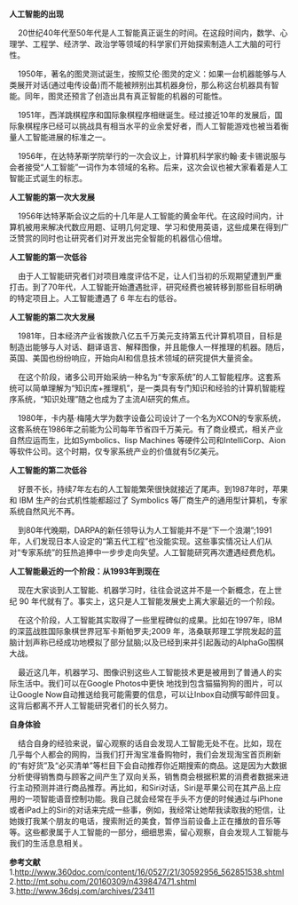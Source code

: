**人工智能的出现**<br>
<p>&#160;&#160;&#160;&#160;20世纪40年代至50年代是人工智能真正诞生的时间。在这段时间内，数学、心理学、工程学、经济学、政治学等领域的科学家们开始探索制造人工大脑的可行性。<br>
<p>&#160;&#160;&#160;&#160;1950年，著名的图灵测试诞生，按照艾伦·图灵的定义：如果一台机器能够与人类展开对话(通过电传设备)而不能被辨别出其机器身份，那么称这台机器具有智能。同年，图灵还预言了创造出具有真正智能的机器的可能性。<br>
<p>&#160;&#160;&#160;&#160;1951年，西洋跳棋程序和国际象棋程序相继诞生。经过接近10年的发展后，国际象棋程序已经可以挑战具有相当水平的业余爱好者，而人工智能游戏也被当着衡量人工智能进展的标准之一。<br>
<p>&#160;&#160;&#160;&#160;1956年，在达特茅斯学院举行的一次会议上，计算机科学家约翰·麦卡锡说服与会者接受“人工智能”一词作为本领域的名称。后来，这次会议也被大家看着是人工智能正式诞生的标志。<br>

**人工智能的第一次大发展**<br>
<p>&#160;&#160;&#160;&#160;1956年达特茅斯会议之后的十几年是人工智能的黄金年代。在这段时间内，计算机被用来解决代数应用题、证明几何定理、学习和使用英语，这些成果在得到广泛赞赏的同时也让研究者们对开发出完全智能的机器信心倍增。<br>

**人工智能的第一次低谷**<br>
<p>&#160;&#160;&#160;&#160;由于人工智能研究者们对项目难度评估不足，让人们当初的乐观期望遭到严重打击。到了70年代，人工智能开始遭遇批评，研究经费也被转移到那些目标明确的特定项目上。人工智能遭遇了 6 年左右的低谷。<br>

**人工智能的第二次大发展**<br>
<p>&#160;&#160;&#160;&#160;1981年，日本经济产业省拨款八亿五千万美元支持第五代计算机项目，目标是制造出能够与人对话、翻译语言、解释图像，并且能像人一样推理的机器。随后，英国、美国也纷纷响应，开始向AI和信息技术领域的研究提供大量资金。<br>
<p>&#160;&#160;&#160;&#160;在这个阶段，诸多公司开始采纳一种名为“专家系统”的人工智能程序。这套系统可以简单理解为“知识库+推理机”，是一类具有专门知识和经验的计算机智能程序系统，“知识处理”随之也成为了主流AI研究的焦点。<br>
<p>&#160;&#160;&#160;&#160;1980年，卡内基·梅隆大学为数字设备公司设计了一个名为XCON的专家系统，这套系统在1986年之前能为公司每年节省四千万美元。有了商业模式，相关产业自然应运而生，比如Symbolics、lisp Machines 等硬件公司和IntelliCorp、Aion等软件公司。这个时期，仅专家系统产业的价值就有5亿美元。<br>

**人工智能的第二次低谷**<br>
<p>&#160;&#160;&#160;&#160;好景不长，持续7年左右的人工智能繁荣很快就接近了尾声。到1987年时，苹果和 IBM 生产的台式机性能都超过了 Symbolics 等厂商生产的通用型计算机，专家系统自然风光不再。<br>
<p>&#160;&#160;&#160;&#160;到80年代晚期，DARPA的新任领导认为人工智能并不是“下一个浪潮”;1991 年，人们发现日本人设定的“第五代工程”也没能实现。这些事实情况让人们从对“专家系统”的狂热追捧中一步步走向失望。人工智能研究再次遭遇经费危机。<br>

**人工智能最近的一个阶段：从1993年到现在**<br>
<p>&#160;&#160;&#160;&#160;现在大家谈到人工智能、机器学习时，往往会说这并不是一个新概念，在上世纪 90 年代就有了。事实上，这只是人工智能发展史上离大家最近的一个阶段。<br>
<p>&#160;&#160;&#160;&#160;在这个阶段，人工智能其实取得了一些里程碑似的成果。比如在1997年，IBM 的深蓝战胜国际象棋世界冠军卡斯帕罗夫;2009 年，洛桑联邦理工学院发起的蓝脑计划声称已经成功地模拟了部分鼠脑;以及已经到来并引起轰动的AlphaGo围棋大战。<br>
<p>&#160;&#160;&#160;&#160;最近这几年，机器学习、图像识别这些人工智能技术更是被用到了普通人的实际生活中。我们可以在Google Photos中更快 地找到包含猫猫狗狗的图片，可以让Google Now自动推送给我可能需要的信息，可以让Inbox自动撰写邮件回复。这背后都离不开人工智能研究者们的长久努力。<br>

**自身体验**<br>
<p>&#160;&#160;&#160;&#160;结合自身的经验来说，留心观察的话自会发现人工智能无处不在。比如，现在几乎每个人都会的网购，当我们打开淘宝准备购物时，我们会发现淘宝首页刷新的“有好货”及“必买清单”等栏目下会自动推荐你近期搜索的商品。这是因为大数据分析使得销售商与顾客之间产生了双向关系，销售商会根据积累的消费者数据来进行主动预测并进行商品推荐。再比如，和Siri对话，Siri是苹果公司在其产品上应用的一项智能语音控制功能。我自己就会经常在手头不方便的时候通过与iPhone或者iPad上的Siri的对话来完成一些事，例如，我经常让她帮我读取我的短信，让她拨打我某个朋友的电话，搜索附近的美食，暂停当前设备上正在播放的音乐等等。这些都隶属于人工智能的一部分，细细思索，留心观察，自会发现人工智能与我们的生活息息相关。<br>

**参考文献**<br>
1.http://www.360doc.com/content/16/0527/21/30592956_562851538.shtml
2.http://mt.sohu.com/20160309/n439847471.shtml
3.http://www.36dsj.com/archives/23411
 
